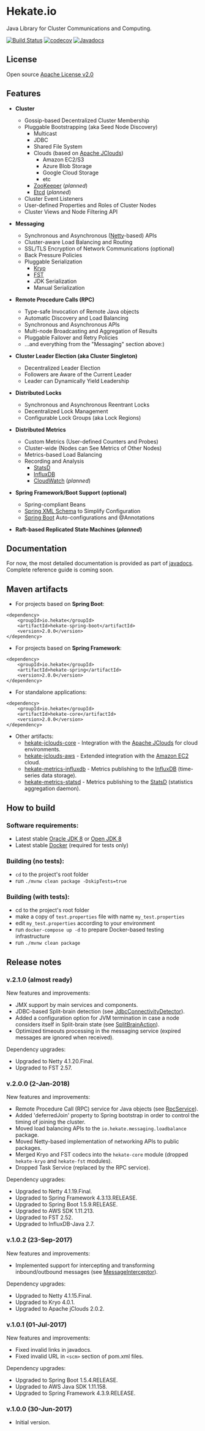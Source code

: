 # Hekate.io

Java Library for Cluster Communications and Computing.

[![Build Status](https://travis-ci.org/hekate-io/hekate.svg?branch=master)](https://travis-ci.org/hekate-io/hekate)
[![codecov](https://codecov.io/gh/hekate-io/hekate/branch/master/graph/badge.svg)](https://codecov.io/gh/hekate-io/hekate)
[![Javadocs](http://javadoc.io/badge/io.hekate/hekate-all.svg)](http://javadoc.io/doc/io.hekate/hekate-all)

## License
Open source [Apache License v2.0](http://www.apache.org/licenses/)  

## Features

- **Cluster**
    - Gossip-based Decentralized Cluster Membership
    - Pluggable Bootstrapping (aka Seed Node Discovery)
        - Multicast
        - JDBC
        - Shared File System
        - Clouds (based on [Apache JClouds](http://jclouds.apache.org))
            - Amazon EC2/S3
            - Azure Blob Storage
            - Google Cloud Storage
            - etc
        - [ZooKeeper](https://zookeeper.apache.org) (_planned_) 
        - [Etcd](https://github.com/coreos/etcd) (_planned_)
    - Cluster Event Listeners    
    - User-defined Properties and Roles of Cluster Nodes
    - Cluster Views and Node Filtering API
    
- **Messaging**
    - Synchronous and Asynchronous ([Netty](http://netty.io)-based) APIs
    - Cluster-aware Load Balancing and Routing
    - SSL/TLS Encryption of Network Communications (optional)
    - Back Pressure Policies
    - Pluggable Serialization
        - [Kryo](https://github.com/EsotericSoftware/kryo)
        - [FST](https://github.com/RuedigerMoeller/fast-serialization)
        - JDK Serialization
        - Manual Serialization
        
- **Remote Procedure Calls (RPC)**
    - Type-safe Invocation of Remote Java objects
    - Automatic Discovery and Load Balancing
    - Synchronous and Asynchronous APIs
    - Multi-node Broadcasting and Aggregation of Results
    - Pluggable Failover and Retry Policies
    - ...and everything from the "Messaging" section above:)
    
- **Cluster Leader Election (aka Cluster Singleton)**
    - Decentralized Leader Election
    - Followers are Aware of the Current Leader
    - Leader can Dynamically Yield Leadership

- **Distributed Locks**
    - Synchronous and Asynchronous Reentrant Locks
    - Decentralized Lock Management
    - Configurable Lock Groups (aka Lock Regions)

- **Distributed Metrics**
    - Custom Metrics (User-defined Counters and Probes)
    - Cluster-wide (Nodes can See Metrics of Other Nodes)
    - Metrics-based Load Balancing
    - Recording and Analysis
        - [StatsD](https://github.com/etsy/statsd)
        - [InfluxDB](https://www.influxdata.com/time-series-platform/influxdb/)
        - [CloudWatch](https://aws.amazon.com/cloudwatch/) (_planned_)
                
- **Spring Framework/Boot Support (optional)**
    - Spring-compliant Beans
    - [Spring XML Schema](http://docs.spring.io/spring/docs/current/spring-framework-reference/html/xsd-configuration.html) 
      to Simplify Configuration
    - [Spring Boot](https://projects.spring.io/spring-boot) Auto-configurations and @Annotations

- **Raft-based Replicated State Machines (_planned_)**


## Documentation

For now, the most detailed documentation is provided as part of [javadocs](http://javadoc.io/doc/io.hekate/hekate-all/). 
Complete reference guide is coming soon.

## Maven artifacts

 * For projects based on **Spring Boot**:
```
<dependency>
    <groupId>io.hekate</groupId>
    <artifactId>hekate-spring-boot</artifactId>
    <version>2.0.0</version>
</dependency>
```

 * For projects based on **Spring Framework**:
```
<dependency>
    <groupId>io.hekate</groupId>
    <artifactId>hekate-spring</artifactId>
    <version>2.0.0</version>
</dependency>
```

 * For standalone applications:
```
<dependency>
    <groupId>io.hekate</groupId>
    <artifactId>hekate-core</artifactId>
    <version>2.0.0</version>
</dependency>
```

 * Other artifacts:
    - [hekate-jclouds-core](hekate-jclouds-core/README.md) - Integration with the [Apache JClouds](http://jclouds.apache.org) 
      for cloud environments.
    - [hekate-jclouds-aws](hekate-jclouds-aws/README.md) - Extended integration with the [Amazon EC2](https://aws.amazon.com) cloud.
    - [hekate-metrics-influxdb](hekate-metrics-influxdb/README.md) - Metrics publishing to the [InfluxDB](https://www.influxdata.com) 
      (time-series data storage).
    - [hekate-metrics-statsd](hekate-metrics-statsd/README.md) - Metrics publishing to the [StatsD](https://github.com/etsy/statsd) 
      (statistics aggregation daemon). 

## How to build

### Software requirements:

 - Latest stable [Oracle JDK 8](http://www.oracle.com/technetwork/java/) or [Open JDK 8](http://openjdk.java.net/)
 - Latest stable [Docker](https://www.docker.com) (required for tests only)


### Building (no tests):

 - `cd` to the project's root folder
 - run `./mvnw clean package -DskipTests=true`
 
### Building (with tests):
 
  - cd to the project's root folder
  - make a copy of `test.properties` file with name `my_test.properties`
  - edit `my_test.properties` according to your environment
  - run `docker-compose up -d` to prepare Docker-based testing infrastructure
  - run `./mvnw clean package`
  
## Release notes

### v.2.1.0 (almost ready)

 New features and improvements:
 
 - JMX support by main services and components.
 - JDBC-based Split-brain detection 
   (see [JdbcConnectivityDetector](https://static.javadoc.io/io.hekate/hekate-all/2.1.0/index.html?io/hekate/cluster/split/JdbcConnectivityDetector.html)).
 - Added a configuration option for JVM termination in case a node considers itself in Split-brain state
   (see [SplitBrainAction](https://static.javadoc.io/io.hekate/hekate-all/2.1.0/index.html?io/hekate/cluster/split/SplitBrainAction.html)).
 - Optimized timeouts processing in the messaging service (expired messages are ignored when received).

 Dependency upgrades:
 
 - Upgraded to Netty 4.1.20.Final.
 - Upgraded to FST 2.57. 

### v.2.0.0 (2-Jan-2018)

 New features and improvements:
 
 - Remote Procedure Call (RPC) service for Java objects 
   (see [RpcService](https://static.javadoc.io/io.hekate/hekate-all/2.0.0/index.html?io/hekate/rpc/RpcService.html)).
 - Added 'deferredJoin' property to Spring bootstrap in order to control the timing of joining the cluster. 
 - Moved load balancing APIs to the `io.hekate.messaging.loadbalance` package.
 - Moved Netty-based implementation of networking APIs to public packages.
 - Merged Kryo and FST codecs into the `hekate-core` module (dropped `hekate-kryo` and `hekate-fst` modules).
 - Dropped Task Service (replaced by the RPC service). 
 
 Dependency upgrades:
 
 - Upgraded to Netty 4.1.19.Final.
 - Upgraded to Spring Framework 4.3.13.RELEASE. 
 - Upgraded to Spring Boot 1.5.9.RELEASE. 
 - Upgraded to AWS SDK 1.11.213.
 - Upgraded to FST 2.52. 
 - Upgraded to InfluxDB-Java 2.7. 

### v.1.0.2 (23-Sep-2017)

 New features and improvements:
 
 - Implemented support for intercepting and transforming inbound/outbound messages 
   (see [MessageInterceptor](https://static.javadoc.io/io.hekate/hekate-all/1.0.2/index.html?io/hekate/messaging/MessageInterceptor.html)).
   
 Dependency upgrades:
 
 - Upgraded to Netty 4.1.15.Final.
 - Upgraded to Kryo 4.0.1.
 - Upgraded to Apache jClouds 2.0.2.

### v.1.0.1 (01-Jul-2017)

 New features and improvements:

 - Fixed invalid links in javadocs.
 - Fixed invalid URL in `<scm>` section of pom.xml files.  
 
 Dependency upgrades:
 
 - Upgraded to Spring Boot 1.5.4.RELEASE.
 - Upgraded to AWS Java SDK 1.11.158.
 - Upgraded to Spring Framework 4.3.9.RELEASE.

### v.1.0.0 (30-Jun-2017)

 - Initial version.  
